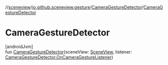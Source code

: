 //[sceneview](../../../index.md)/[io.github.sceneview.gesture](../index.md)/[CameraGestureDetector](index.md)/[CameraGestureDetector](-camera-gesture-detector.md)

# CameraGestureDetector

[androidJvm]\
fun [CameraGestureDetector](-camera-gesture-detector.md)(sceneView: [SceneView](../../io.github.sceneview/-scene-view/index.md), listener: [CameraGestureDetector.OnCameraGestureListener](-on-camera-gesture-listener/index.md))

